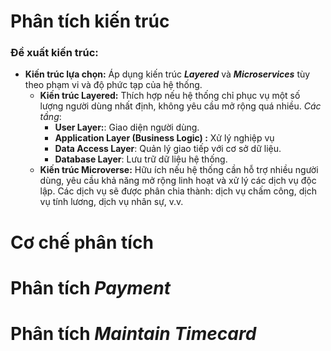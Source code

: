 # Phân tích kiến trúc

### Đề xuất kiến trúc:

- **Kiến trúc lựa chọn:** Áp dụng kiến trúc ***Layered*** và ***Microservices*** tùy theo phạm vi và độ phức tạp của hệ thống.
  - **Kiến trúc Layered:**  Thích hợp nếu hệ thống chỉ phục vụ một số lượng người dùng nhất định, không yêu cầu mở rộng quá nhiều. *Các tầng*:
    - **User Layer:**: Giao diện người dùng.
    - **Application Layer (Business Logic) :** Xử lý nghiệp vụ
    - **Data Access Layer**: Quản lý giao tiếp với cơ sở dữ liệu.
    - **Database Layer**: Lưu trữ dữ liệu hệ thống.
  - **Kiến trúc Microverse:** Hữu ích nếu hệ thống cần hỗ trợ nhiều người dùng, yêu cầu khả năng mở rộng linh hoạt và xử lý các dịch vụ độc lập. Các dịch vụ sẽ được phân chia thành: dịch vụ chấm công, dịch vụ tính lương, dịch vụ nhân sự, v.v.

# Cơ chế phân tích


# Phân tích *Payment*


# Phân tích *Maintain Timecard*
